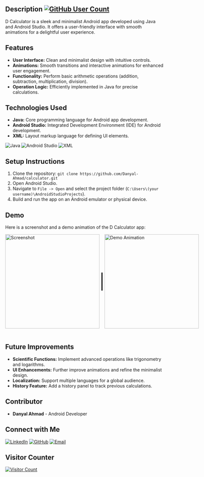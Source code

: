 ## Description  [![GitHub User Count](https://img.shields.io/github/followers/Danyal-Ahmad?label=Follow&style=social)](https://github.com/Danyal-Ahmad)

D Calculator is a sleek and minimalist Android app developed using Java and Android Studio. It offers a user-friendly interface with smooth animations for a delightful user experience.

## Features

- **User Interface:** Clean and minimalist design with intuitive controls.
- **Animations:** Smooth transitions and interactive animations for enhanced user engagement.
- **Functionality:** Perform basic arithmetic operations (addition, subtraction, multiplication, division).
- **Operation Logic:** Efficiently implemented in Java for precise calculations.

## Technologies Used

- **Java:** Core programming language for Android app development.
- **Android Studio:** Integrated Development Environment (IDE) for Android development.
- **XML:** Layout markup language for defining UI elements.

![Java](https://img.shields.io/badge/Java-007396?logo=java&logoColor=white)
![Android Studio](https://img.shields.io/badge/Android%20Studio-3DDC84?logo=android-studio&logoColor=white)
![XML](https://img.shields.io/badge/XML-2C2255?logo=xml&logoColor=white)

## Setup Instructions

1. Clone the repository: `git clone https://github.com/Danyal-Ahmad/calculator.git`
2. Open Android Studio.
3. Navigate to `File -> Open` and select the project folder (`C:\Users\(your username)\AndroidStudioProjects`).
4. Build and run the app on an Android emulator or physical device.

## Demo

Here is a screenshot and a demo animation of the D Calculator app:

<div style="display: flex; justify-content: space-between; align-items: center;">
    <img src="https://github.com/Danyal-Ahmad/D-Calculator/assets/75643229/88b13b5c-7f4e-489a-846b-462f6695facd" alt="Screenshot" width="300" />
    <span style="font-size: 48px;">|</span>
    <img src="https://github.com/Danyal-Ahmad/D-Calculator/assets/75643229/dff00f9b-f5bf-4a56-83dd-59bf7457f1ed" alt="Demo Animation" width="300" />
</div>

<br />

## Future Improvements

- **Scientific Functions:** Implement advanced operations like trigonometry and logarithms.
- **UI Enhancements:** Further improve animations and refine the minimalist design.
- **Localization:** Support multiple languages for a global audience.
- **History Feature:** Add a history panel to track previous calculations.

## Contributor

- **Danyal Ahmad** - Android Developer

## Connect with Me

[![LinkedIn](https://img.shields.io/badge/LinkedIn-0077B5?logo=linkedin&logoColor=white)](https://www.linkedin.com/in/danyal-ahmad/)
[![GitHub](https://img.shields.io/badge/GitHub-181717?logo=github&logoColor=white)](https://github.com/Danyal-Ahmad)
[![Email](https://img.shields.io/badge/Email-D14836?logo=gmail&logoColor=white)](mailto:danyalahmaad.pjb@gmail.com)

## Visitor Counter

[![Visitor Count](https://visitor-badge.glitch.me/badge?page_id=Danyal-Ahmad.calculator)](https://visitor-badge.glitch.me/badge?page_id=Danyal-Ahmad.calculator)
